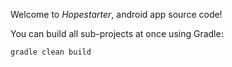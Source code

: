 Welcome to _Hopestarter_, android app source code!


You can build all sub-projects at once using Gradle:

`gradle clean build`
